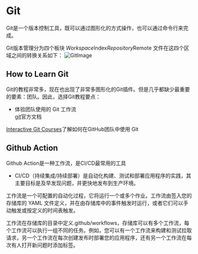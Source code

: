 # Git


Git是一个版本控制工具，既可以通过图形化的方式操作，也可以通过命令行来完成。


Git版本管理分为四个板块
*Workspace*Index*Repository*Remote
文件在这四个区域之间的转换关系如下：
![GitImage](/2023/GitImage.png)


## How to Learn Git


Git的教程非常多，现在也出现了非常多图形化的Git插件。但是几乎都缺少最重要的要素：团队。因此，选择Git教程要点：


- 体验团队使用的 Git 工作流  
[git](https://git-scm.com/docs)官方文档

[Interactive Git Courses](https://ooloo.io/project/github-flow/mindset)了解如何在GitHub团队中使用 Git


## Github Action


Github Action是一种工作流，是CI/CD最常用的工具


- CI/CD（持续集成/持续部署）是自动化构建、测试和部署应用程序的实践，其主要目标是及早发现问题，并更快地发布到生产环境。


工作流是一个可配置的自动化过程，它将运行一个或多个作业。工作流由签入您的存储库的 YAML 文件定义，并在由存储库中的事件触发时运行，或者它们可以手动触发或按定义的时间表触发。


工作流在存储库的目录中定义.github/workflows，存储库可以有多个工作流，每个工作流可以执行一组不同的任务。例如，您可以有一个工作流来构建和测试拉取请求，另一个工作流在每次创建发布时部署您的应用程序，还有另一个工作流在每次有人打开新问题时添加标签。
